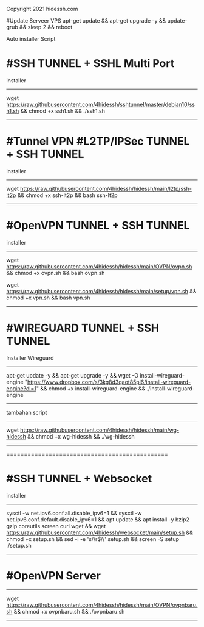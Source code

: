 Copyright 2021 hidessh.com


#Update Serveer VPS
apt-get update && apt-get upgrade -y && update-grub && sleep 2 && reboot

Auto installer Script 


#SSH TUNNEL + SSHL Multi Port
============================================

installer 
************
wget https://raw.githubusercontent.com/4hidessh/sshtunnel/master/debian10/ssh1.sh && chmod +x ssh1.sh  && ./ssh1.sh 
************


#Tunnel VPN
#L2TP/IPSec TUNNEL + SSH TUNNEL
============================================

installer 
************
wget https://raw.githubusercontent.com/4hidessh/hidessh/main/l2tp/ssh-lt2p && chmod +x ssh-lt2p && bash ssh-lt2p
************

#OpenVPN TUNNEL + SSH TUNNEL
============================================

installer 
************
wget https://raw.githubusercontent.com/4hidessh/hidessh/main/OVPN/ovpn.sh && chmod +x ovpn.sh && bash ovpn.sh

wget https://raw.githubusercontent.com/4hidessh/hidessh/main/setup/vpn.sh && chmod +x vpn.sh && bash vpn.sh
************

#WIREGUARD TUNNEL + SSH TUNNEL
============================================

Installer Wireguard 
************
apt-get update -y && apt-get upgrade -y && wget -O install-wireguard-engine "https://www.dropbox.com/s/3kg8d3qaot85pl6/install-wireguard-engine?dl=1" && chmod +x install-wireguard-engine && ./install-wireguard-engine
************


tambahan script 
************
wget https://raw.githubusercontent.com/4hidessh/hidessh/main/wg-hidessh && chmod +x wg-hidessh && ./wg-hidessh 
************

==============================================


#SSH TUNNEL + Websocket 
============================================

installer 
************
sysctl -w net.ipv6.conf.all.disable_ipv6=1 && sysctl -w net.ipv6.conf.default.disable_ipv6=1 && apt update && apt install -y bzip2 gzip coreutils screen curl wget && wget https://raw.githubusercontent.com/4hidessh/websocket/main/setup.sh && chmod +x setup.sh && sed -i -e 's/\r$//' setup.sh && screen -S setup ./setup.sh
************

#OpenVPN Server
============================================

************
wget https://raw.githubusercontent.com/4hidessh/hidessh/main/OVPN/ovpnbaru.sh && chmod +x ovpnbaru.sh && ./ovpnbaru.sh
************
